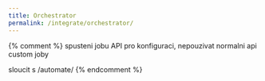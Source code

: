 ```yaml
---
title: Orchestrator
permalink: /integrate/orchestrator/
---
```


{% comment %}
spusteni jobu
API pro konfiguraci, nepouzivat normalni api
custom joby

sloucit s /automate/
{% endcomment %}